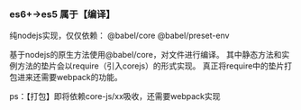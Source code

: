 ### es6+->es5 属于【编译】
纯nodejs实现，仅仅依赖：
@babel/core
@babel/preset-env

基于nodejs的原生方法使用@babel/core，对文件进行编译。
其中静态方法和实例方法的垫片会以require（引入corejs）的形式实现。
真正将require中的垫片打包进来还需要webpack的功能。

ps：【打包】即将依赖core-js/xx吸收，还需要webpack实现